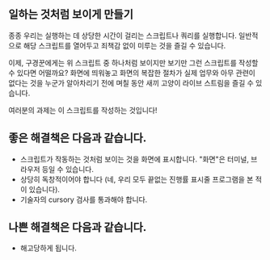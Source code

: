 ## 일하는 것처럼 보이게 만들기

종종 우리는 실행하는 데 상당한 시간이 걸리는 스크립트나 쿼리를 실행합니다. 일반적으로 해당 스크립트를 열어두고 죄책감 없이 미루는 것을 즐길 수 있습니다.

이제, 구경꾼에게는 위 스크립트 중 하나처럼 보이지만 보기만 그런 스크립트를 작성할 수 있다면 어떨까요? 화면에 띄워놓고 화면의 복잡한 절차가 실제 업무와 아무 관련이 없다는 것을 누군가 알아차리기 전에 며칠 동안 새끼 고양이 라이브 스트림을 즐길 수 있습니다.

여러분의 과제는 이 스크립트를 작성하는 것입니다!

## 좋은 해결책은 다음과 같습니다.

- 스크립트가 작동하는 것처럼 보이는 것을 화면에 표시합니다. "화면"은 터미널, 브라우저 등일 수 있습니다.
- 상당히 독창적이어야 합니다 (네, 우리 모두 끝없는 진행률 표시줄 프로그램을 본 적이 있습니다).
- 기술자의 cursory 검사를 통과해야 합니다.

## 나쁜 해결책은 다음과 같습니다.

- 해고당하게 됩니다.
